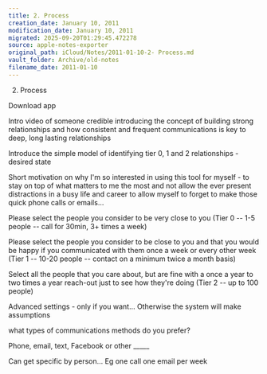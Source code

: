 ```yaml
---
title: 2. Process
creation_date: January 10, 2011
modification_date: January 10, 2011
migrated: 2025-09-20T01:29:45.472278
source: apple-notes-exporter
original_path: iCloud/Notes/2011-01-10-2- Process.md
vault_folder: Archive/old-notes
filename_date: 2011-01-10
---
```



2. Process

Download app

Intro video of someone credible introducing the concept of building strong relationships and how consistent and frequent communications is key to deep, long lasting relationships

Introduce the simple model of identifying tier 0, 1 and 2 relationships - desired state

Short motivation on why I'm so interested in using this tool for myself - to stay on top of what matters to me the most and not allow the ever present distractions in a busy life and career to allow myself to forget to make those quick phone calls or emails...

Please select the people you consider to be very close to you (Tier 0 -- 1-5 people -- call for 30min, 3+ times a week)

Please select the people you consider to be close to you and that you would be happy if you communicated with them once a week or every other week (Tier 1 -- 10-20 people -- contact on a minimum twice a month basis)

Select all the people that you care about, but are fine with a once a year to two times a year reach-out just to see how they're doing  (Tier 2 -- up to 100 people) 

Advanced settings - only if you want... Otherwise the system will make assumptions 

what types of communications methods do you prefer?

Phone, email, text, Facebook or other _____

Can get specific by person... Eg one call one email per week

